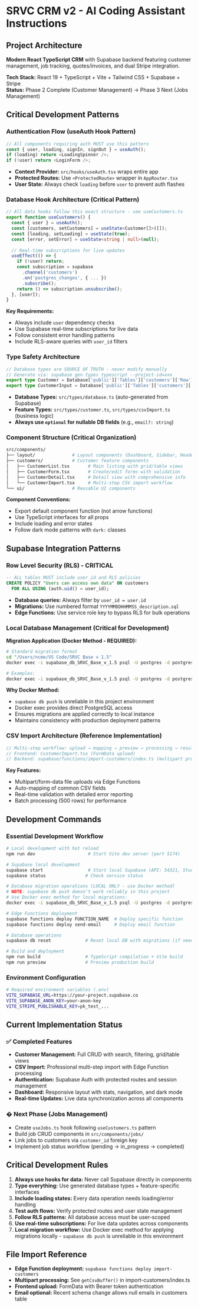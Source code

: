 # SRVC CRM v2 - AI Coding Assistant Instructions

## Project Architecture

**Modern React TypeScript CRM** with Supabase backend featuring customer management, job tracking, quotes/invoices, and dual Stripe integration.

**Tech Stack:** React 19 + TypeScript + Vite + Tailwind CSS + Supabase + Stripe  
**Status:** Phase 2 Complete (Customer Management) → Phase 3 Next (Jobs Management)

## Critical Development Patterns

### Authentication Flow (useAuth Hook Pattern)
```typescript
// All components requiring auth MUST use this pattern
const { user, loading, signIn, signOut } = useAuth();
if (loading) return <LoadingSpinner />;
if (!user) return <LoginForm />;
```

- **Context Provider:** `src/hooks/useAuth.tsx` wraps entire app
- **Protected Routes:** Use `<ProtectedRoute>` wrapper in `AppRouter.tsx`
- **User State:** Always check `loading` before `user` to prevent auth flashes

### Database Hook Architecture (Critical Pattern)
```typescript
// All data hooks follow this exact structure - see useCustomers.ts
export function useCustomers() {
  const { user } = useAuth();
  const [customers, setCustomers] = useState<Customer[]>([]);
  const [loading, setLoading] = useState(true);
  const [error, setError] = useState<string | null>(null);
  
  // Real-time subscriptions for live updates
  useEffect(() => {
    if (!user) return;
    const subscription = supabase
      .channel('customers')
      .on('postgres_changes', { ... })
      .subscribe();
    return () => subscription.unsubscribe();
  }, [user]);
}
```

**Key Requirements:**
- Always include `user` dependency checks
- Use Supabase real-time subscriptions for live data
- Follow consistent error handling patterns
- Include RLS-aware queries with `user_id` filters

### Type Safety Architecture
```typescript
// Database types are SOURCE OF TRUTH - never modify manually
// Generate via: supabase gen types typescript --project-id=xxx
export type Customer = Database['public']['Tables']['customers']['Row'];
export type CustomerInput = Database['public']['Tables']['customers']['Insert'];
```

- **Database Types:** `src/types/database.ts` (auto-generated from Supabase)
- **Feature Types:** `src/types/customer.ts`, `src/types/csvImport.ts` (business logic)
- **Always use `optional` for nullable DB fields** (e.g., `email?: string`)

### Component Structure (Critical Organization)
```bash
src/components/
├── layout/              # Layout components (Dashboard, Sidebar, Header)
├── customers/           # Customer feature components
│   ├── CustomerList.tsx       # Main listing with grid/table views
│   ├── CustomerForm.tsx       # Create/edit forms with validation
│   ├── CustomerDetail.tsx     # Detail view with comprehensive info
│   └── CustomerImport.tsx     # Multi-step CSV import workflow
└── ui/                  # Reusable UI components
```

**Component Conventions:**
- Export default component function (not arrow functions)
- Use TypeScript interfaces for all props
- Include loading and error states
- Follow dark mode patterns with `dark:` classes

## Supabase Integration Patterns

### Row Level Security (RLS) - CRITICAL
```sql
-- ALL tables MUST include user_id and RLS policies
CREATE POLICY "Users can access own data" ON customers 
  FOR ALL USING (auth.uid() = user_id);
```

- **Database queries:** Always filter by `user_id = user.id`
- **Migrations:** Use numbered format `YYYYMMDDHHMMSS_description.sql`
- **Edge Functions:** Use service role key to bypass RLS for bulk operations

### Local Database Management (Critical for Development)

**Migration Application (Docker Method - REQUIRED):**
```bash
# Standard migration format
cd "/Users/ncme/VS Code/SRVC Base v 1.5"
docker exec -i supabase_db_SRVC_Base_v_1.5 psql -U postgres -d postgres < supabase/migrations/YYYYMMDDHHMMSS_description.sql

# Examples:
docker exec -i supabase_db_SRVC_Base_v_1.5 psql -U postgres -d postgres < supabase/migrations/20250910220000_create_email_tracking_system.sql
```

**Why Docker Method:**
- `supabase db push` is unreliable in this project environment
- Docker exec provides direct PostgreSQL access
- Ensures migrations are applied correctly to local instance
- Maintains consistency with production deployment patterns

### CSV Import Architecture (Reference Implementation)
```typescript
// Multi-step workflow: upload → mapping → preview → processing → results
// Frontend: CustomerImport.tsx (FormData upload)
// Backend: supabase/functions/import-customers/index.ts (multipart processing)
```

**Key Features:**
- Multipart/form-data file uploads via Edge Functions
- Auto-mapping of common CSV fields
- Real-time validation with detailed error reporting
- Batch processing (500 rows) for performance

## Development Commands

### Essential Development Workflow
```bash
# Local development with hot reload
npm run dev                    # Start Vite dev server (port 5174)

# Supabase local development
supabase start                 # Start local Supabase (API: 54321, Studio: 54323)
supabase status               # Check service status

# Database migration operations (LOCAL ONLY - use Docker method)
# NOTE: supabase db push doesn't work reliably in this project
# Use Docker exec method for local migrations:
docker exec -i supabase_db_SRVC_Base_v_1.5 psql -U postgres -d postgres < supabase/migrations/MIGRATION_FILE.sql

# Edge Functions deployment
supabase functions deploy FUNCTION_NAME  # Deploy specific function
supabase functions deploy send-email     # Deploy email function

# Database operations
supabase db reset             # Reset local DB with migrations (if needed)

# Build and deployment
npm run build                 # TypeScript compilation + Vite build
npm run preview               # Preview production build
```

### Environment Configuration
```bash
# Required environment variables (.env)
VITE_SUPABASE_URL=https://your-project.supabase.co
VITE_SUPABASE_ANON_KEY=your-anon-key
VITE_STRIPE_PUBLISHABLE_KEY=pk_test_...
```

## Current Implementation Status

### ✅ Completed Features
- **Customer Management:** Full CRUD with search, filtering, grid/table views
- **CSV Import:** Professional multi-step import with Edge Function processing
- **Authentication:** Supabase Auth with protected routes and session management
- **Dashboard:** Responsive layout with stats, navigation, and dark mode
- **Real-time Updates:** Live data synchronization across all components

### � Next Phase (Jobs Management)
- Create `useJobs.ts` hook following `useCustomers.ts` pattern
- Build job CRUD components in `src/components/jobs/`
- Link jobs to customers via `customer_id` foreign key
- Implement job status workflow (pending → in_progress → completed)

## Critical Development Rules

1. **Always use hooks for data:** Never call Supabase directly in components
2. **Type everything:** Use generated database types + feature-specific interfaces
3. **Include loading states:** Every data operation needs loading/error handling
4. **Test auth flows:** Verify protected routes and user state management
5. **Follow RLS patterns:** All database access must be user-scoped
6. **Use real-time subscriptions:** For live data updates across components
7. **Local migration workflow:** Use Docker exec method for applying migrations locally - `supabase db push` is unreliable in this environment

## File Import Reference
- **Edge Function deployment:** `supabase functions deploy import-customers`
- **Multipart processing:** See `getCsvBuffer()` in import-customers/index.ts
- **Frontend upload:** FormData with Bearer token authentication
- **Email optional:** Recent schema change allows null emails in customers table
